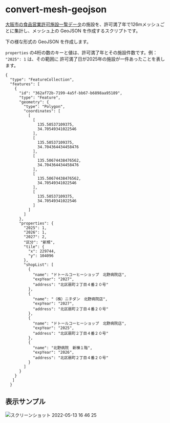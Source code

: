 # convert-mesh-geojson

[大阪市の食品営業許可施設一覧データ](https://www.city.osaka.lg.jp/contents/wdu290/opendata/#cat-all_data-00000382)の施設を、許可満了年で126mメッシュごとに集計し、メッシュ上の GeoJSON を作成するスクリプトです。

下の様な形式の GeoJSON を作成します。

`properties` の4桁の数のキーと値は、許可満了年とその施設件数です。例： `"2025": 1` は、その範囲に 許可満了日が2025年の施設が一件あったことを表します。

```
{
  "type": "FeatureCollection",
  "features": [
    {
      "id": "362af72b-7199-4a5f-bb67-b6898aa95189",
      "type": "Feature",
      "geometry": {
        "type": "Polygon",
        "coordinates": [
          [
            [
              135.50537109375,
              34.70549341022546
            ],
            [
              135.50537109375,
              34.704364434458476
            ],
            [
              135.50674438476562,
              34.704364434458476
            ],
            [
              135.50674438476562,
              34.70549341022546
            ],
            [
              135.50537109375,
              34.70549341022546
            ]
          ]
        ]
      },
      "properties": {
        "2025": 1,
        "2026": 1,
        "2027": 2,
        "区分": "新規",
        "tile": {
          "x": 229744,
          "y": 104096
        },
        "shopList": [
          {
            "name": "ドトールコーヒーショップ　北野病院店",
            "expYear": "2027",
            "address": "北区扇町２丁目４番２０号"
          },
          {
            "name": "（株）ニチダン　北野病院店",
            "expYear": "2027",
            "address": "北区扇町２丁目４番２０号"
          },
          {
            "name": "ドトールコーヒーショップ　北野病院店",
            "expYear": "2025",
            "address": "北区扇町２丁目４番２０号"
          },
          {
            "name": "北野病院　新棟１階",
            "expYear": "2026",
            "address": "北区扇町２丁目４番２０号"
          }
        ]
      }
    }
   ]
  }
```

## 表示サンプル

![スクリーンショット 2022-05-13 16 46 25](https://user-images.githubusercontent.com/8760841/168236218-6f85f820-9b0e-4182-ba79-beb9dbe5fc96.png)


